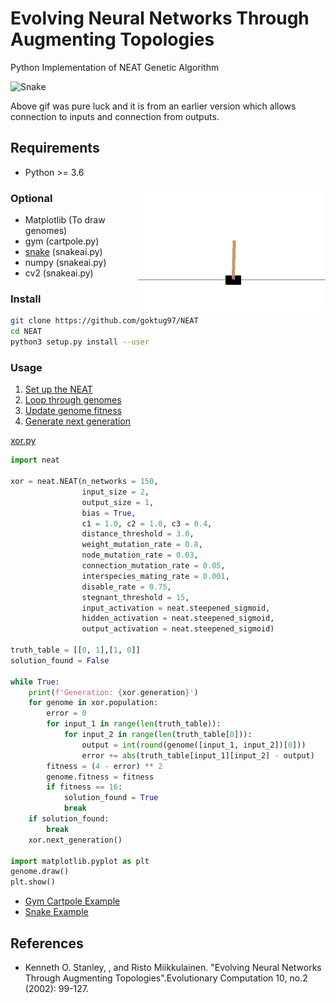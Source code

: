 Evolving Neural Networks Through Augmenting Topologies
=======================================================

Python Implementation of NEAT Genetic Algorithm

![Snake](https://raw.githubusercontent.com/goktug97/NEAT/master/snake.gif)

Above gif was pure luck and it is from an earlier version which allows connection to inputs and connection from outputs.

## Requirements
* Python >= 3.6

<img src="https://github.com/goktug97/NEAT/raw/master/cartpole.gif?raw=true" align="right" width="300" alt="cartpole"/>

### Optional
* Matplotlib (To draw genomes)
* gym (cartpole.py)
* [snake](https://github.com/goktug/PythonSnake) (snakeai.py)
* numpy (snakeai.py)
* cv2 (snakeai.py)

### Install

``` bash
git clone https://github.com/goktug97/NEAT
cd NEAT
python3 setup.py install --user
```

### Usage

1) [Set up the NEAT](https://github.com/goktug97/NEAT/blob/314795bca9db096b2cea31e301646b90b72b784d/xor.py#L7-L21)
2) [Loop through genomes](https://github.com/goktug97/NEAT/blob/314795bca9db096b2cea31e301646b90b72b784d/xor.py#L28)
3) [Update genome fitness](https://github.com/goktug97/NEAT/blob/314795bca9db096b2cea31e301646b90b72b784d/xor.py#L35)
4) [Generate next generation](https://github.com/goktug97/NEAT/blob/314795bca9db096b2cea31e301646b90b72b784d/xor.py#L41)

[xor.py](https://github.com/goktug97/NEAT/blob/master/examples/xor.py)

```python
import neat

xor = neat.NEAT(n_networks = 150,
                input_size = 2,
                output_size = 1,
                bias = True,
                c1 = 1.0, c2 = 1.0, c3 = 0.4,
                distance_threshold = 3.0,
                weight_mutation_rate = 0.8,
                node_mutation_rate = 0.03,
                connection_mutation_rate = 0.05,
                interspecies_mating_rate = 0.001,
                disable_rate = 0.75,
                stegnant_threshold = 15,
                input_activation = neat.steepened_sigmoid,
                hidden_activation = neat.steepened_sigmoid,
                output_activation = neat.steepened_sigmoid)

truth_table = [[0, 1],[1, 0]]
solution_found = False

while True:
    print(f'Generation: {xor.generation}')
    for genome in xor.population:
        error = 0
        for input_1 in range(len(truth_table)):
            for input_2 in range(len(truth_table[0])):
                output = int(round(genome([input_1, input_2])[0]))
                error += abs(truth_table[input_1][input_2] - output)
        fitness = (4 - error) ** 2
        genome.fitness = fitness
        if fitness == 16:
            solution_found = True
            break
    if solution_found:
        break
    xor.next_generation()

import matplotlib.pyplot as plt
genome.draw()
plt.show()
```

* [Gym Cartpole Example](https://github.com/goktug97/NEAT/blob/master/examples/cartpole.py)
* [Snake Example](https://github.com/goktug97/NEAT/blob/master/examples/snakeai.py)


## References
* Kenneth O. Stanley, , and Risto Miikkulainen. "Evolving Neural Networks Through Augmenting Topologies".Evolutionary Computation 10, no.2 (2002): 99-127.
